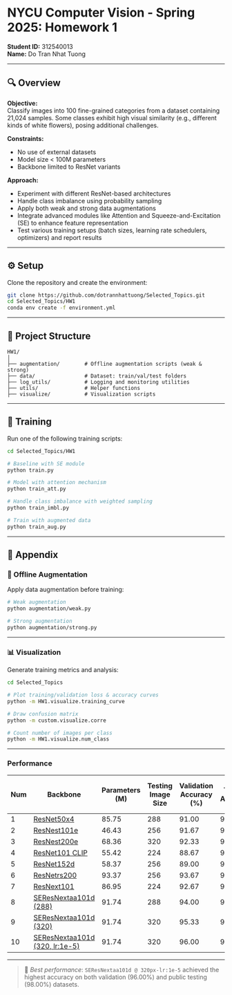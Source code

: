 # NYCU Computer Vision - Spring 2025: Homework 1

**Student ID:** 312540013  
**Name:** Do Tran Nhat Tuong

---

## 🔍 Overview

**Objective:**  
Classify images into 100 fine-grained categories from a dataset containing 21,024 samples. Some classes exhibit high visual similarity (e.g., different kinds of white flowers), posing additional challenges.

**Constraints:**  
- No use of external datasets  
- Model size < 100M parameters  
- Backbone limited to ResNet variants

**Approach:**  
- Experiment with different ResNet-based architectures  
- Handle class imbalance using probability sampling  
- Apply both weak and strong data augmentations  
- Integrate advanced modules like Attention and Squeeze-and-Excitation (SE) to enhance feature representation  
- Test various training setups (batch sizes, learning rate schedulers, optimizers) and report results

---

## ⚙️ Setup

Clone the repository and create the environment:

```bash
git clone https://github.com/dotrannhattuong/Selected_Topics.git
cd Selected_Topics/HW1
conda env create -f environment.yml
```

---

## 📁 Project Structure

```
HW1/
│
├── augmentation/        # Offline augmentation scripts (weak & strong)
├── data/                # Dataset: train/val/test folders
├── log_utils/           # Logging and monitoring utilities
├── utils/               # Helper functions
├── visualize/           # Visualization scripts
```

---

## 🚀 Training

Run one of the following training scripts:

```bash
cd Selected_Topics/HW1

# Baseline with SE module
python train.py

# Model with attention mechanism
python train_att.py

# Handle class imbalance with weighted sampling
python train_imbl.py

# Train with augmented data
python train_aug.py
```

---

## 🧩 Appendix

### 🔄 Offline Augmentation

Apply data augmentation before training:

```bash
# Weak augmentation
python augmentation/weak.py

# Strong augmentation
python augmentation/strong.py
```

---

### 📊 Visualization

Generate training metrics and analysis:

```bash
cd Selected_Topics

# Plot training/validation loss & accuracy curves
python -m HW1.visualize.training_curve

# Draw confusion matrix
python -m custom.visualize.corre

# Count number of images per class
python -m HW1.visualize.num_class
```

---

### Performance
| Num | Backbone | Parameters (M) | Testing Image Size | Validation Accuracy (%) | Public Testing Accuracy (%) |
|-----|----------|----------------|---------------------|--------------------------|------------------------------|
| 1 | [ResNet50x4](https://huggingface.co/timm/resnet50x4_clip.openai) | 85.75 | 288 | 91.00 | 93.00 |
| 2 | [ResNest101e](https://huggingface.co/timm/resnest101e.in1k) | 46.43 | 256 | 91.67 | 95.00 |
| 3 | [ResNest200e](https://huggingface.co/timm/resnest200e.in1k) | 68.36 | 320 | 92.33 | 95.00 |
| 4 | [ResNet101 CLIP](https://huggingface.co/timm/resnet101_clip.openai) | 55.42 | 224 | 88.67 | 92.00 |
| 5 | [ResNet152d](https://huggingface.co/timm/resnet152d.ra2_in1k) | 58.37 | 256 | 89.00 | 94.00 |
| 6 | [ResNetrs200](https://huggingface.co/timm/resnetrs200.tf_in1k) | 93.37 | 256 | 93.67 | 96.00 |
| 7 | [ResNext101](https://huggingface.co/timm/resnext101_32x8d.fb_swsl_ig1b_ft_in1k) | 86.95 | 224 | 92.67 | 96.00 |
| 8 | [SEResNextaa101d (288)](https://huggingface.co/timm/seresnextaa101d_32x8d.sw_in12k_ft_in1k_288) | 91.74 | 288 | 94.00 | 96.00 |
| 9 | [SEResNextaa101d (320)](https://huggingface.co/timm/seresnextaa101d_32x8d.sw_in12k_ft_in1k_288) | 91.74 | 320 | 95.33 | 97.00 |
| 10 | [SEResNextaa101d (320, lr:1e-5)](https://huggingface.co/timm/seresnextaa101d_32x8d.sw_in12k_ft_in1k_288) | 91.74 | 320 | 96.00 | 98.00 |

---
> 🚀 *Best performance*: `SEResNextaa101d @ 320px-lr:1e-5` achieved the highest accuracy on both validation (96.00%) and public testing (98.00%) datasets.
